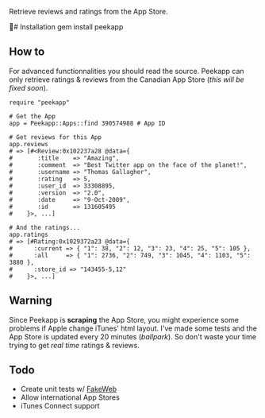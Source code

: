 Retrieve reviews and ratings from the App Store.

# Installation
    gem install peekapp

## How to

For advanced functionnalities you should read the source. Peekapp can only retrieve ratings & reviews from the Canadian App Store (*this will be fixed soon*).

    require "peekapp"

    # Get the App
    app = Peekapp::Apps::find 390574988 # App ID

    # Get reviews for this App
    app.reviews
    # => [#<Review:0x102237a28 @data={
    #       :title    => "Amazing",
    #       :comment  => "Best Twitter app on the face of the planet!",
    #       :username => "Thomas Gallagher",
    #       :rating   => 5,
    #       :user_id  => 33308895,
    #       :version  => "2.0",
    #       :date     => "9-Oct-2009",
    #       :id       => 131605495
    #    }>, ...]

    # And the ratings...
    app.ratings
    # => [#Rating:0x1029372a23 @data={
    #      :current => { "1": 38, "2": 12, "3": 23, "4": 25, "5": 105 },
    #      :all     => { "1": 2736, "2": 749, "3": 1045, "4": 1103, "5": 3880 },
    #      :store_id => "143455-5,12"
    #    }>, ...]

## Warning
Since Peekapp is **scraping** the App Store, you might experience some problems if Apple change iTunes' html layout. I've made some tests and the App Store is updated every 20 minutes (*ballpark*). So don't waste your time trying to get *real time* ratings & reviews.

## Todo
  - Create unit tests w/ [FakeWeb](https://github.com/chrisk/fakeweb)
  - Allow international App Stores
  - iTunes Connect support
